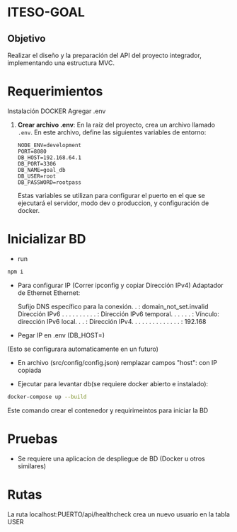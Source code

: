 # ITESO-GOAL
## Objetivo
Realizar el diseño y la preparación del API del proyecto integrador, implementando una estructura MVC.

# Requerimientos
Instalación DOCKER
Agregar .env

1. **Crear archivo .env**: En la raíz del proyecto, crea un archivo llamado `.env`. En este archivo, define las siguientes variables de entorno:

   ```plaintext
   NODE_ENV=development 
   PORT=8080
   DB_HOST=192.168.64.1
   DB_PORT=3306
   DB_NAME=goal_db
   DB_USER=root
   DB_PASSWORD=rootpass
   ```
   Estas variables se utilizan para configurar el puerto en el que se ejecutará el servidor, modo dev o produccion, y configuración de docker.

# Inicializar BD
- run 
```bash
npm i
```

- Para configurar IP (Correr ipconfig y copiar Dirección IPv4)
Adaptador de Ethernet Ethernet:

   Sufijo DNS específico para la conexión. . : domain_not_set.invalid
   Dirección IPv6 . . . . . . . . . . : 
   Dirección IPv6 temporal. . . . . . : 
   Vínculo: dirección IPv6 local. . . : 
   Dirección IPv4. . . . . . . . . . . . . . : 192.168

- Pegar IP en .env (DB_HOST=)

(Esto se configurara automaticamente en un futuro)
- En archivo (src/config/config.json) remplazar campos "host": con IP copiada

- Ejecutar para levantar db(se requiere docker abierto e instalado):
```bash
docker-compose up --build
```
Este comando crear el contenedor y requirimeintos para iniciar la BD

# Pruebas
- Se requiere una aplicacíon de despliegue de BD (Docker u otros similares)

# Rutas
La ruta localhost:PUERTO/api/healthcheck crea un nuevo usuario en la tabla USER
